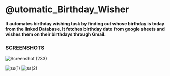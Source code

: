 # @utomatic_Birthday_Wisher

#### It automates birthday wishing task by finding out whose birthday is today from the linked Database. It fetches birthday date from google sheets and wishes them on their birthdays through Gmail.

### SCREENSHOTS
![Screenshot (233)](https://user-images.githubusercontent.com/50310860/93849167-19d16200-fcc9-11ea-93bd-4584cd91c2cf.png)

![ss(1)](https://user-images.githubusercontent.com/50310860/93775513-1f369a00-fc40-11ea-9f43-2af25d0614bc.png)
![ss(2)](https://user-images.githubusercontent.com/50310860/93775518-21005d80-fc40-11ea-8f1f-62e03d518abb.png)

